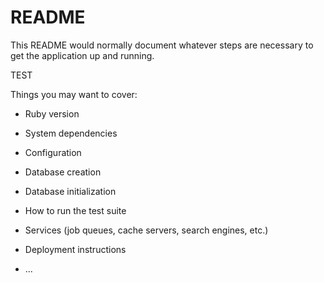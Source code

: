 # README

This README would normally document whatever steps are necessary to get the
application up and running.

TEST

Things you may want to cover:

* Ruby version

* System dependencies

* Configuration

* Database creation

* Database initialization

* How to run the test suite

* Services (job queues, cache servers, search engines, etc.)

* Deployment instructions

* ...
<!--:validate => true do |f|>:validate => true do |f|-->